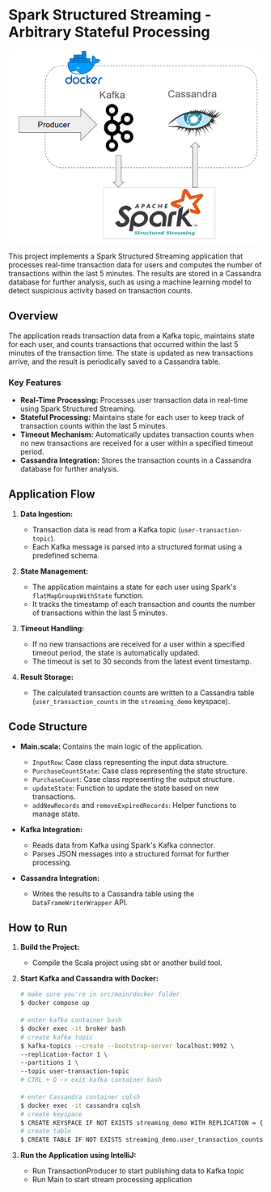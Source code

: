 # Spark Structured Streaming - Arbitrary Stateful Processing 

![Logo](images/architecture.png)

This project implements a Spark Structured Streaming application that processes real-time transaction data for users and computes the number of transactions within the last 5 minutes. The results are stored in a Cassandra database for further analysis, such as using a machine learning model to detect suspicious activity based on transaction counts.

## Overview

The application reads transaction data from a Kafka topic, maintains state for each user, and counts transactions that occurred within the last 5 minutes of the transaction time. The state is updated as new transactions arrive, and the result is periodically saved to a Cassandra table.

### Key Features
- **Real-Time Processing:** Processes user transaction data in real-time using Spark Structured Streaming.
- **Stateful Processing:** Maintains state for each user to keep track of transaction counts within the last 5 minutes.
- **Timeout Mechanism:** Automatically updates transaction counts when no new transactions are received for a user within a specified timeout period.
- **Cassandra Integration:** Stores the transaction counts in a Cassandra database for further analysis.

## Application Flow

1. **Data Ingestion:**
    - Transaction data is read from a Kafka topic (`user-transaction-topic`).
    - Each Kafka message is parsed into a structured format using a predefined schema.

2. **State Management:**
    - The application maintains a state for each user using Spark's `flatMapGroupsWithState` function.
    - It tracks the timestamp of each transaction and counts the number of transactions within the last 5 minutes.

3. **Timeout Handling:**
    - If no new transactions are received for a user within a specified timeout period, the state is automatically updated.
    - The timeout is set to 30 seconds from the latest event timestamp.

4. **Result Storage:**
    - The calculated transaction counts are written to a Cassandra table (`user_transaction_counts` in the `streaming_demo` keyspace).

## Code Structure

- **Main.scala:** Contains the main logic of the application.
    - `InputRow`: Case class representing the input data structure.
    - `PurchaseCountState`: Case class representing the state structure.
    - `PurchaseCount`: Case class representing the output structure.
    - `updateState`: Function to update the state based on new transactions.
    - `addNewRecords` and `removeExpiredRecords`: Helper functions to manage state.

- **Kafka Integration:**
    - Reads data from Kafka using Spark's Kafka connector.
    - Parses JSON messages into a structured format for further processing.

- **Cassandra Integration:**
    - Writes the results to a Cassandra table using the `DataFrameWriterWrapper` API.

## How to Run

1. **Build the Project:**
    - Compile the Scala project using sbt or another build tool.
2. **Start Kafka and Cassandra with Docker:**
    ```bash
   # make sure you're in src/main/docker folder
   $ docker compose up
   
   # enter kafka container bash
   $ docker exec -it broker bash
   # create kafka topic
   $ kafka-topics --create --bootstrap-server localhost:9092 \
    --replication-factor 1 \
    --partitions 1 \
    --topic user-transaction-topic
   # CTRL + D -> exit kafka container bash
   
   # enter Cassandra container cqlsh
   $ docker exec -it cassandra cqlsh
   # create keyspace
   $ CREATE KEYSPACE IF NOT EXISTS streaming_demo WITH REPLICATION = {'class': 'SimpleStrategy', 'replication_factor': 1};
   # create table
   $ CREATE TABLE IF NOT EXISTS streaming_demo.user_transaction_counts ( "userId" TEXT PRIMARY KEY, "purchaseCount" INT, "eventTimestamp" TIMESTAMP, "isTimeout" BOOLEAN );
   ```

3. **Run the Application using IntelliJ:**
    - Run TransactionProducer to start publishing data to Kafka topic
    - Run Main to start stream processing application